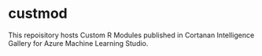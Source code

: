 # custmod
This repoisitory hosts Custom R Modules published in Cortanan Intelligence Gallery for Azure Machine Learning Studio.
